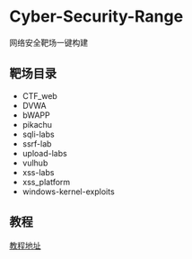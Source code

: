 # Cyber-Security-Range
网络安全靶场一键构建

## 靶场目录
- CTF_web
- DVWA
- bWAPP
- pikachu
- sqli-labs
- ssrf-lab
- upload-labs
- vulhub
- xss-labs
- xss_platform
- windows-kernel-exploits
## 教程
[教程地址]()
